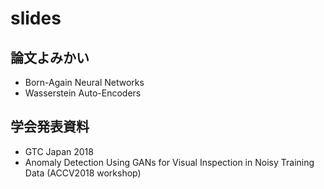# slides
## 論文よみかい
* Born-Again Neural Networks
* Wasserstein Auto-Encoders
## 学会発表資料
* GTC Japan 2018
* Anomaly Detection Using GANs for Visual Inspection in Noisy Training Data (ACCV2018 workshop)
